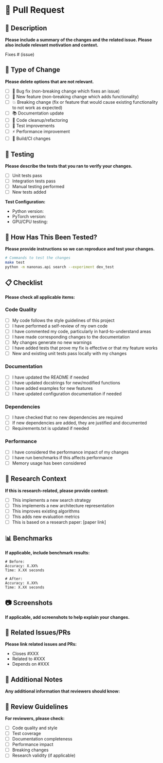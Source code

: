 # 🔀 Pull Request

## 📝 Description

**Please include a summary of the changes and the related issue. Please also include relevant motivation and context.**

Fixes # (issue)

## 🎯 Type of Change

**Please delete options that are not relevant.**

- [ ] 🐛 Bug fix (non-breaking change which fixes an issue)
- [ ] 🚀 New feature (non-breaking change which adds functionality)
- [ ] 💥 Breaking change (fix or feature that would cause existing functionality to not work as expected)
- [ ] 📚 Documentation update
- [ ] 🧹 Code cleanup/refactoring
- [ ] 🧪 Test improvements
- [ ] ⚡ Performance improvement
- [ ] 🔧 Build/CI changes

## 🧪 Testing

**Please describe the tests that you ran to verify your changes.**

- [ ] Unit tests pass
- [ ] Integration tests pass
- [ ] Manual testing performed
- [ ] New tests added

**Test Configuration:**
- Python version:
- PyTorch version:
- GPU/CPU testing:

## 🔄 How Has This Been Tested?

**Please provide instructions so we can reproduce and test your changes.**

```bash
# Commands to test the changes
make test
python -m nanonas.api search --experiment dev_test
```

## 📋 Checklist

**Please check all applicable items:**

### Code Quality
- [ ] My code follows the style guidelines of this project
- [ ] I have performed a self-review of my own code
- [ ] I have commented my code, particularly in hard-to-understand areas
- [ ] I have made corresponding changes to the documentation
- [ ] My changes generate no new warnings
- [ ] I have added tests that prove my fix is effective or that my feature works
- [ ] New and existing unit tests pass locally with my changes

### Documentation
- [ ] I have updated the README if needed
- [ ] I have updated docstrings for new/modified functions
- [ ] I have added examples for new features
- [ ] I have updated configuration documentation if needed

### Dependencies
- [ ] I have checked that no new dependencies are required
- [ ] If new dependencies are added, they are justified and documented
- [ ] Requirements.txt is updated if needed

### Performance
- [ ] I have considered the performance impact of my changes
- [ ] I have run benchmarks if this affects performance
- [ ] Memory usage has been considered

## 🔬 Research Context

**If this is research-related, please provide context:**

- [ ] This implements a new search strategy
- [ ] This implements a new architecture representation
- [ ] This improves existing algorithms
- [ ] This adds new evaluation metrics
- [ ] This is based on a research paper: [paper link]

## 📊 Benchmarks

**If applicable, include benchmark results:**

```
# Before:
Accuracy: X.XX%
Time: X.XX seconds

# After: 
Accuracy: X.XX%
Time: X.XX seconds
```

## 📷 Screenshots

**If applicable, add screenshots to help explain your changes.**

## 🔗 Related Issues/PRs

**Please link related issues and PRs:**

- Closes #XXX
- Related to #XXX
- Depends on #XXX

## 📝 Additional Notes

**Any additional information that reviewers should know:**

## 🤝 Review Guidelines

**For reviewers, please check:**

- [ ] Code quality and style
- [ ] Test coverage
- [ ] Documentation completeness
- [ ] Performance impact
- [ ] Breaking changes
- [ ] Research validity (if applicable) 